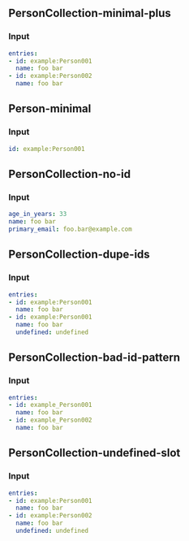 ## PersonCollection-minimal-plus
### Input
```yaml
entries:
- id: example:Person001
  name: foo bar
- id: example:Person002
  name: foo bar

```
## Person-minimal
### Input
```yaml
id: example:Person001

```
## PersonCollection-no-id
### Input
```yaml
age_in_years: 33
name: foo bar
primary_email: foo.bar@example.com

```
## PersonCollection-dupe-ids
### Input
```yaml
entries:
- id: example:Person001
  name: foo bar
- id: example:Person001
  name: foo bar
  undefined: undefined

```
## PersonCollection-bad-id-pattern
### Input
```yaml
entries:
- id: example_Person001
  name: foo bar
- id: example_Person002
  name: foo bar

```
## PersonCollection-undefined-slot
### Input
```yaml
entries:
- id: example:Person001
  name: foo bar
- id: example:Person002
  name: foo bar
  undefined: undefined

```
